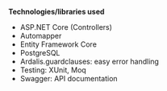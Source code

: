 **Technologies/libraries used**

- ASP.NET Core (Controllers)
- Automapper
- Entity Framework Core
- PostgreSQL
- Ardalis.guardclauses: easy error handling
- Testing: XUnit, Moq
- Swagger: API documentation
